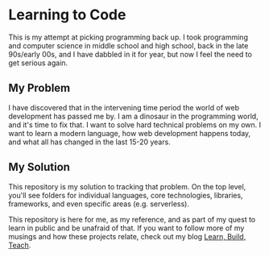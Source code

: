 # Learning to Code
This is my attempt at picking programming back up.  I took programming and computer science in middle school and high school, back in the late 90s/early 00s, and I have dabbled in it for year, but now I feel the need to get serious again.  

## My Problem
I have discovered that in the intervening time period the world of web development has passed me by.  I am a dinosaur in the programming world, and it's time to fix that.  I want to solve hard technical problems on my own.  I want to learn a modern language, how web development happens today, and what all has changed in the last 15-20 years.  

## My Solution
This repository is my solution to tracking that problem.  On the top level, you'll see folders for individual languages, core technologies, libraries, frameworks, and even specific areas (e.g. serverless).  

This repository is here for me, as my reference, and as part of my quest to learn in public and be unafraid of that.  If you want to follow more of my musings and how these projects relate, check out my blog [Learn, Build, Teach](https://rchillard.com/).

